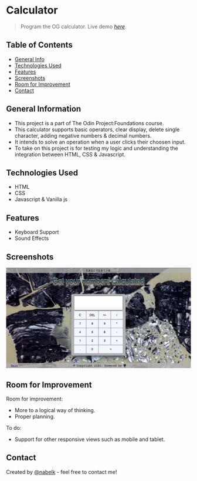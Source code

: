 # Calculator
> Program the OG calculator.
> Live demo [_here_](https://nabelk.github.io/calculator/). <!-- If you have the project hosted somewhere, include the link here. -->

## Table of Contents
* [General Info](#general-information)
* [Technologies Used](#technologies-used)
* [Features](#features)
* [Screenshots](#screenshots)
* [Room for Improvement](#room-for-improvement)
* [Contact](#contact)

## General Information
- This project is a part of The Odin Project:Foundations course.
- This calculator supports basic operators, clear display, delete single character, adding negative numbers & decimal numbers.
- It intends to solve an operation when a user clicks their choosen input.
- To take on this project is for testing my logic and understanding the integration between HTML, CSS & Javascript.

## Technologies Used
- HTML
- CSS
- Javascript & Vanilla js

## Features
- Keyboard Support
- Sound Effects

## Screenshots
![Example screenshot](img/calculator-live.png)

## Room for Improvement
Room for improvement:
- More to a logical way of thinking.
- Proper planning.

To do:
- Support for other responsive views such as mobile and tablet.

## Contact
Created by [@nabelk](https://www.linkedin.com/in/nabil-khalid-36791a241/) - feel free to contact me!